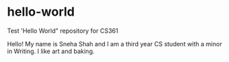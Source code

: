 # hello-world
Test 'Hello World" repository for CS361

Hello! My name is Sneha Shah and I am a third year CS student with a minor in Writing. I like art and baking.
